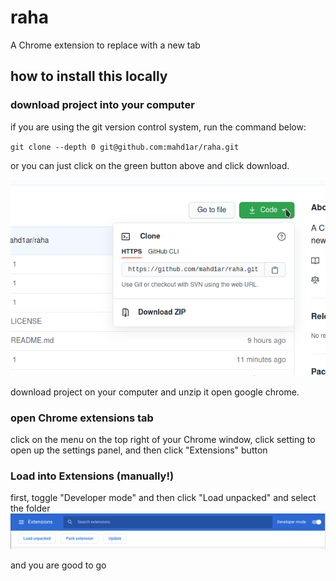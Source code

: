 # raha
A Chrome extension to replace with a new tab

## how to install this locally

### download project into your computer

if you are using the git version control system, run the command below:

`git clone --depth 0 git@github.com:mahd1ar/raha.git`

or you can just click on the green button above and click download.

![sceenshot of github page](sceenshots/Screenshot_20210130_193208.png)

 download project on your computer and unzip it
open google chrome.

### open Chrome extensions tab
click on the menu on the top right of your Chrome window, click setting to open up the settings panel, and then click "Extensions" button

### Load into Extensions (manually!)
first, toggle "Developer mode" and then click "Load unpacked" and select the folder
![screenshot of chrome extention tab](sceenshots/Screenshot_20210130_203654.png)

and you are good to go